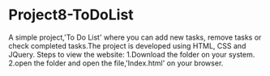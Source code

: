 # Project8-ToDoList
A simple project,'To Do List' where you can add  new tasks, remove tasks or check completed tasks.The project is developed using HTML, CSS and
JQuery.
Steps to view the website: 1.Download the folder on your system. 2.open the folder and open the file,'Index.html' on your browser.
